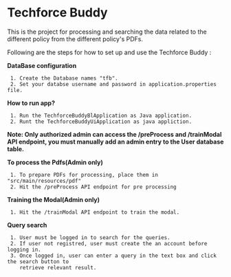 # Techforce Buddy

This is the project for processing and searching the data related to the different policy from the different policy's PDFs.

Following are the steps for how to set up and use the Techforce Buddy :

**DataBase configuration**

     1. Create the Database names "tfb".
     2. Set your databse username and password in application.properties file.

**How to run app?**

     1. Run the TechforceBuddyBlApplication as Java application.
     2. Runt the TechforceBuddyUiApplication as java appliction.

**Note: Only authorized admin can access the /preProcess and /trainModal API endpoint, you must manually add an admin entry to the User database table.** 

**To process the Pdfs(Admin only)** 

     1. To prepare PDFs for processing, place them in "src/main/resources/pdf"
     2. Hit the /preProcess API endpoint for pre processing

**Training the Modal(Admin only)**

     1. Hit the /trainModal API endpoint to train the modal.

**Query search**

     1. User must be logged in to search for the queries.
     2. If user not registred, user must create the an account before logging in.
     3. Once logged in, user can enter a query in the text box and click the search button to   
        retrieve relevant result.

 
